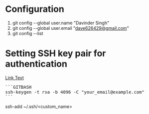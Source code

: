 # Configuration

1. git config --global user.name "Davinder Singh"
2. git config --global user.email "dave626429@gmail.com"
3. git config --list

# Setting SSH key pair for authentication

[Link Text](https://docs.github.com/en/authentication/connecting-to-github-with-ssh/generating-a-new-ssh-key-and-adding-it-to-the-ssh-agent)

<pre>
```GITBASH
ssh-keygen -t rsa -b 4096 -C "your_email@example.com"
```
</pre>

ssh-add ~/.ssh/<custom_name>
